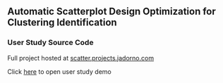 ## Automatic Scatterplot Design Optimization for Clustering Identification
### User Study Source Code

Full project hosted at [scatter.projects.jadorno.com](http://scatter.projects.jadorno.com)

Click [here](http://scatter.projects.jadorno.com/viz-5) to open user study demo
